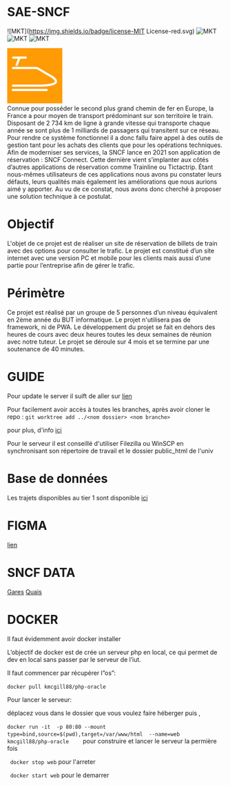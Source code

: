 # SAE-SNCF
![MKT](https://img.shields.io/badge/license-MIT License-red.svg)
![MKT](https://img.shields.io/badge/version-v1.0.0-blue.svg)
![MKT](https://img.shields.io/badge/languages-PHP_JS_HTML_CSS-orange.svg)
![MKT](https://img.shields.io/badge/platform-Web-1ightgrey.svg)

<img src="assets/images/fav.png"><br>
Connue pour posséder le second plus grand chemin de fer en Europe, la France a pour moyen de transport prédominant sur son territoire le train. Disposant de 2 734 km de ligne à grande vitesse qui transporte chaque année se sont plus de 1 milliards de passagers qui transitent sur ce réseau. Pour rendre ce système fonctionnel il a donc fallu faire appel à des outils de gestion tant pour les achats des clients que pour les opérations techniques.
Afin de moderniser ses services, la SNCF lance en 2021 son application de réservation : SNCF Connect. Cette dernière vient s’implanter aux côtés d’autres applications de réservation comme Trainline ou Tictactrip.
Étant nous-mêmes utilisateurs de ces applications nous avons pu constater leurs défauts, leurs qualités mais également les améliorations que nous aurions aimé y apporter. Au vu de ce constat, nous avons donc cherché à proposer une solution technique à ce postulat.

# Objectif
L'objet de ce projet est de réaliser un site de réservation de billets de train avec des options pour consulter le trafic. Le projet est constitué d’un site internet avec une version PC et mobile pour les clients mais aussi d’une partie pour l’entreprise afin de gérer le trafic.

# Périmètre
Ce projet est réalisé par un groupe de 5 personnes d’un niveau équivalent en 2ème année du BUT informatique. Le projet n'utilisera pas de framework, ni de PWA. Le développement du projet se fait en dehors des heures de cours avec deux heures toutes les deux semaines de réunion avec notre tuteur. Le projet se déroule sur 4 mois et se termine par une soutenance de 40 minutes.
# GUIDE

Pour update le server il suift de aller sur <a href="http://82.65.238.70:5569/">lien</a>

Pour facilement avoir accès à toutes les branches,
après avoir cloner le repo :
 ```git worktree add ../<nom dossier> <nom branche>  ```

pour plus, d'info <a href="https://morgan.cugerone.com/blog/how-to-use-git-worktree-and-in-a-clean-way/">ici</a>


Pour le serveur il est conseillé d'utiliser Filezilla ou WinSCP en synchronisant son répertoire de travail et le dossier public_html de l'univ
# Base de données

Les trajets disponibles au tier 1 sont disponible <a href="https://forge.univ-lyon1.fr/p2103642/sae-sncf/-/raw/main/bdd/overview.pdf?inline=true" target="_blank">ici</a>
# FIGMA

<a href="https://www.figma.com/file/JoDxjyH653MXO4MKjn987D/SNCF?node-id=10%3A10">lien</a>

# SNCF DATA
<a href="https://ressources.data.sncf.com/explore/dataset/referentiel-gares-voyageurs/table/?disjunctive.gare_ug_libelle&sort=gare_alias_libelle_noncontraint">Gares</a>
<a href="https://ressources.data.sncf.com/explore/dataset/liste-des-quais/table/">Quais</a>


# DOCKER

Il faut évidemment avoir docker installer

L’objectif de docker est de crée un serveur php en local,
ce qui permet de dev en local sans passer par le serveur de l’iut.

 
Il faut commencer par récupérer l”os”:

```docker pull kmcgill88/php-oracle```

Pour lancer le serveur:

déplacez vous dans le dossier que vous voulez faire héberger puis ,<br>

```docker run -it  -p 80:80 --mount type=bind,source=$(pwd),target=/var/www/html  --name=web kmcgill88/php-oracle    ```
pour construire et lancer le serveur la permière fois

``` docker stop web```
pour l'arreter

``` docker start web```
pour le demarrer
